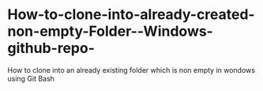 # How-to-clone-into-already-created-non-empty-Folder--Windows-github-repo-
How to clone into an already existing folder which is non empty in wondows using Git Bash
